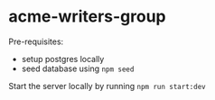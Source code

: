 # acme-writers-group
Pre-requisites: 
  - setup postgres locally
  - seed database using `npm seed`

Start the server locally by running `npm run start:dev`
